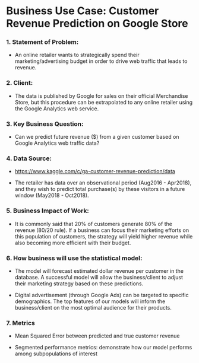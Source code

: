 # Business Use Case: Customer Revenue Prediction on Google Store

### 1. Statement of Problem:

- An online retailer wants to strategically spend their marketing/advertising budget in order to drive web traffic that leads to revenue. 

### 2. Client: 

- The data is published by Google for sales on their official Merchandise Store, but this procedure can be extrapolated to any online retailer using the Google Analytics web service.

### 3. Key Business Question:

- Can we predict future revenue ($) from a given customer based on Google Analytics web traffic data? 

### 4. Data Source:

- https://www.kaggle.com/c/ga-customer-revenue-prediction/data

- The retailer has data over an observational period (Aug2016 - Apr2018), and they wish to predict total purchase(s) by these visitors in a future window (May2018 - Oct2018).

### 5. Business Impact of Work:

- It is commonly said that 20% of customers generate 80% of the revenue (80/20 rule). If a business can focus their marketing efforts on this population of customers, the strategy will yield higher revenue while also becoming more efficient with their budget.

### 6. How business will use the statistical model:

- The model will forecast estimated dollar revenue per customer in the database. A successful model will allow the business/client to adjust their marketing strategy based on these predictions.

- Digital advertisement (through Google Ads) can be targeted to specific demographics. The top features of our models will inform the business/client on the most optimal audience for their products.

### 7. Metrics 

- Mean Squared Error between predicted and true customer revenue

- Segmented performance metrics: demonstrate how our model performs among subpopulations of interest




